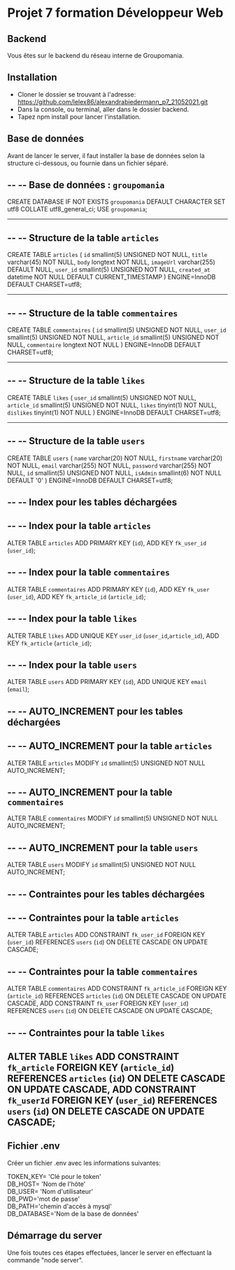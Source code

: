 # Projet 7 formation Développeur Web

## Backend

Vous êtes sur le backend du réseau interne de Groupomania.

## Installation

- Cloner le dossier se trouvant à l'adresse: https://github.com/lelex86/alexandrabiedermann_p7_21052021.git
- Dans la console, ou terminal, aller dans le dossier backend.
- Tapez npm install pour lancer l'installation.

## Base de données

 Avant de lancer le server, il faut installer la base de données selon la structure ci-dessous, ou fournie dans un fichier séparé.

--
-- Base de données : `groupomania`
--
CREATE DATABASE IF NOT EXISTS `groupomania` DEFAULT CHARACTER SET utf8 COLLATE utf8_general_ci;
USE `groupomania`;

-- --------------------------------------------------------

--
-- Structure de la table `articles`
--

CREATE TABLE `articles` (
  `id` smallint(5) UNSIGNED NOT NULL,
  `title` varchar(45) NOT NULL,
  `body` longtext NOT NULL,
  `imageUrl` varchar(255) DEFAULT NULL,
  `user_id` smallint(5) UNSIGNED NOT NULL,
  `created_at` datetime NOT NULL DEFAULT CURRENT_TIMESTAMP
) ENGINE=InnoDB DEFAULT CHARSET=utf8;

-- --------------------------------------------------------

--
-- Structure de la table `commentaires`
--

CREATE TABLE `commentaires` (
  `id` smallint(5) UNSIGNED NOT NULL,
  `user_id` smallint(5) UNSIGNED NOT NULL,
  `article_id` smallint(5) UNSIGNED NOT NULL,
  `commentaire` longtext NOT NULL
) ENGINE=InnoDB DEFAULT CHARSET=utf8;

-- --------------------------------------------------------

--
-- Structure de la table `likes`
--

CREATE TABLE `likes` (
  `user_id` smallint(5) UNSIGNED NOT NULL,
  `article_id` smallint(5) UNSIGNED NOT NULL,
  `likes` tinyint(1) NOT NULL,
  `dislikes` tinyint(1) NOT NULL
) ENGINE=InnoDB DEFAULT CHARSET=utf8;

-- --------------------------------------------------------

--
-- Structure de la table `users`
--

CREATE TABLE `users` (
  `name` varchar(20) NOT NULL,
  `firstname` varchar(20) NOT NULL,
  `email` varchar(255) NOT NULL,
  `password` varchar(255) NOT NULL,
  `id` smallint(5) UNSIGNED NOT NULL,
  `isAdmin` smallint(6) NOT NULL DEFAULT '0'
) ENGINE=InnoDB DEFAULT CHARSET=utf8;

--
-- Index pour les tables déchargées
--

--
-- Index pour la table `articles`
--
ALTER TABLE `articles`
  ADD PRIMARY KEY (`id`),
  ADD KEY `fk_user_id` (`user_id`);

--
-- Index pour la table `commentaires`
--
ALTER TABLE `commentaires`
  ADD PRIMARY KEY (`id`),
  ADD KEY `fk_user` (`user_id`),
  ADD KEY `fk_article_id` (`article_id`);

--
-- Index pour la table `likes`
--
ALTER TABLE `likes`
  ADD UNIQUE KEY `user_id` (`user_id`,`article_id`),
  ADD KEY `fk_article` (`article_id`);

--
-- Index pour la table `users`
--
ALTER TABLE `users`
  ADD PRIMARY KEY (`id`),
  ADD UNIQUE KEY `email` (`email`);

--
-- AUTO_INCREMENT pour les tables déchargées
--

--
-- AUTO_INCREMENT pour la table `articles`
--
ALTER TABLE `articles`
  MODIFY `id` smallint(5) UNSIGNED NOT NULL AUTO_INCREMENT;

--
-- AUTO_INCREMENT pour la table `commentaires`
--
ALTER TABLE `commentaires`
  MODIFY `id` smallint(5) UNSIGNED NOT NULL AUTO_INCREMENT;

--
-- AUTO_INCREMENT pour la table `users`
--
ALTER TABLE `users`
  MODIFY `id` smallint(5) UNSIGNED NOT NULL AUTO_INCREMENT;

--
-- Contraintes pour les tables déchargées
--

--
-- Contraintes pour la table `articles`
--
ALTER TABLE `articles`
  ADD CONSTRAINT `fk_user_id` FOREIGN KEY (`user_id`) REFERENCES `users` (`id`) ON DELETE CASCADE ON UPDATE CASCADE;

--
-- Contraintes pour la table `commentaires`
--
ALTER TABLE `commentaires`
  ADD CONSTRAINT `fk_article_id` FOREIGN KEY (`article_id`) REFERENCES `articles` (`id`) ON DELETE CASCADE ON UPDATE CASCADE,
  ADD CONSTRAINT `fk_user` FOREIGN KEY (`user_id`) REFERENCES `users` (`id`) ON DELETE CASCADE ON UPDATE CASCADE;

--
-- Contraintes pour la table `likes`
--
ALTER TABLE `likes`
  ADD CONSTRAINT `fk_article` FOREIGN KEY (`article_id`) REFERENCES `articles` (`id`) ON DELETE CASCADE ON UPDATE CASCADE,
  ADD CONSTRAINT `fk_userId` FOREIGN KEY (`user_id`) REFERENCES `users` (`id`) ON DELETE CASCADE ON UPDATE CASCADE;
--

## Fichier .env

Créer un fichier .env avec les informations suivantes:

TOKEN_KEY= 'Clé pour le token'  
DB_HOST= 'Nom de l'hôte'  
DB_USER= 'Nom d'utilisateur'  
DB_PWD='mot de passe'  
DB_PATH='chemin d'accès à mysql'  
DB_DATABASE='Nom de la base de données'  

## Démarrage du server

Une fois toutes ces étapes effectuées, lancer le server en effectuant la commande "node server".